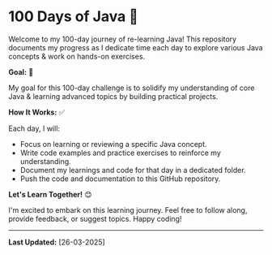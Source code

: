 # 100 Days of Java 🚀

Welcome to my 100-day journey of re-learning Java! 
This repository documents my progress as I dedicate time each day to explore various Java concepts & work on hands-on exercises.

**Goal:** 🎯

My goal for this 100-day challenge is to solidify my understanding of core Java & learning advanced topics by building practical projects.

**How It Works:** ✅

Each day, I will:

* Focus on learning or reviewing a specific Java concept.
* Write code examples and practice exercises to reinforce my understanding.
* Document my learnings and code for that day in a dedicated folder.
* Push the code and documentation to this GitHub repository.

**Let's Learn Together!** 😊

I'm excited to embark on this learning journey. Feel free to follow along, provide feedback, or suggest topics. Happy coding!

---

**Last Updated:** [26-03-2025]
